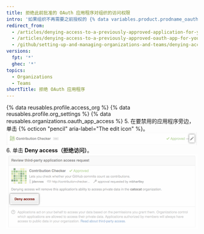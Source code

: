 ```yaml
---
title: 拒绝此前批准的 OAuth 应用程序对组织的访问权限
intro: '如果组织不再需要之前授权的 {% data variables.product.prodname_oauth_app %}，所有者可删除此应用程序对组织资源的访问权限。'
redirect_from:
  - /articles/denying-access-to-a-previously-approved-application-for-your-organization
  - /articles/denying-access-to-a-previously-approved-oauth-app-for-your-organization
  - /github/setting-up-and-managing-organizations-and-teams/denying-access-to-a-previously-approved-oauth-app-for-your-organization
versions:
  fpt: '*'
  ghec: '*'
topics:
  - Organizations
  - Teams
shortTitle: 拒绝 OAuth 应用程序
---
```


{% data reusables.profile.access_org %}
{% data reusables.profile.org_settings %}
{% data reusables.organizations.oauth_app_access %}
5. 在要禁用的应用程序旁边，单击 {% octicon "pencil" aria-label="The edit icon" %}。 ![编辑图标](/assets/images/help/settings/settings-third-party-deny-edit.png)
6. 单击 **Deny access（拒绝访问）**。 ![拒绝确认按钮](/assets/images/help/settings/settings-third-party-deny-confirm.png)
